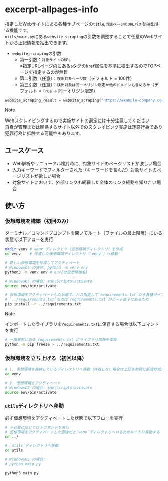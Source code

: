 # excerpt-allpages-info
指定したWebサイトにある各種サブページの`title`,`当該ページのURLパス`を抽出する機能です。<br>
`utils/main.py`にある`website_scraping`の引数を調整することで任意のWebサイトから上記情報を抽出できます。<br>
- `website_scraping`の引数
  - 第一引数：`対象サイトのURL`<br>
  ※指定URLページ内にある`a`タグの`href`属性を基準に検出するのでTOPページを指定するのが無難
  - 第二引数（任意）：`検出対象ページ数`（デフォルト = 100件）
  - 第三引数（任意）：`検出対象は同一オリジン限定か他のドメインも含めるか`（デフォルト = `True` -> 同一オリジン限定）

```py
website_scraping_result = website_scraping("https://example-company.co.jp", 5)
```

> [!NOTE]
> Webスクレイピングするので実施サイトの選定には十分注意してください<br>
> 自身が管理または関係するサイト以外でのスクレイピング実施は迷惑行為であり犯罪行為に抵触する可能性もあります。

## ユースケース
- Web解析やリニューアル検討時に、対象サイトのページリストが欲しい場合
- 入力キーワードでフィルターされた（キーワードを含んだ）対象サイトのページリストが欲しい場合
- 対象サイトにおいて、外部リンクも網羅した全体のリンク経路を知りたい場合

## 使い方
### 仮想環境を構築（初回のみ）
ターミナル／コマンドプロンプトを開いてルート（ファイルの最上階層）にいる状態で以下フローを実行
```bash
mkdir venv # venv ディレクトリ（仮想環境ディレクトリ）を作成
cd venv    # 作成した仮想環境ディレクトリ（`venv`）へ移動

# 新しい仮想環境を作成してアクティベート
# WindowsOS の場合: python -m venv env
python3 -m venv env # env{は仮想環境名}

# WindowsOS の場合: env\Scripts\activate
source env/bin/activate

# 仮想環境をアクティベートした状態で、パス指定して`requirements.txt`から各種ライブラリをインストール
# `../requirements.txt`なのは`requirements.txt`がルート直下にあるため
pip install -r ../requirements.txt
```

> [!NOTE]
> インポートしたライブラリを`requirements.txt`に保存する場合は以下コマンドを実行
```bash
# 一階層前にある requirements.txt にライブラリ情報を保存
python -m pip freeze > ../requirements.txt
```

### 仮想環境を立ち上げる（初回以降）
```bash
# 1. 仮想環境を格納しているディレクトリへ移動（存在しない場合は上記を参照に新規作成）
cd venv

# 2. 仮想環境をアクティベート
# WindowsOS の場合: env\Scripts\activate
source env/bin/activate
```

### `utils`ディレクトリへ移動
必ず仮想環境をアクティベートした状態で以下フローを実行
```bash
# ※必要に応じて以下コマンドを実行
# 仮想環境をアクティベートした直後だと`venv`ディレクトリへいるためルートに移動する
cd ../

# `utils`ディレクトリへ移動
cd utils

# WindowsOS の場合:
# python main.py

python3 main.py
```
